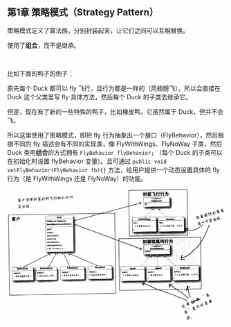 ## 第1章 策略模式（Strategy Pattern）

策略模式定义了算法族，分别封装起来，让它们之间可以互相替换。

使用了**组合**，而不是继承。

​    

比如下面的鸭子的例子：

原先每个 Duck 都可以 fly 飞行，且行为都是一样的（用翅膀飞），所以会直接在 Duck 这个父类里写 fly 具体方法，然后每个 Duck 的子类去继承它。

但是，现在有了新的一些特殊的鸭子，比如橡皮鸭，它虽然属于 Duck，但并不会飞。

所以这里使用了策略模式，即把 fly 行为抽象出一个接口（FlyBehavior），然后根据不同的 fly 描述会有不同的实现类，像 FlyWithWings、FlyNoWay 子类，然后 Duck 类用**组合**的方式拥有 `FlyBehavior flyBehavior;` （每个 Duck 的子类可以在初始化时设置 flyBehavior 变量）。且可通过 `public void setFlyBehavior(FlyBehavior fb){}`  方法，给用户提供一个动态设置具体的 fly 行为（是 FlyWithWings 还是 FlyNoWay）的功能。

![head-first-design-patterns-策略模式](../img/head-first-design-patterns-策略模式.png)